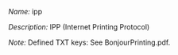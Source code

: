 _Name:_ ipp

_Description:_ IPP (Internet Printing Protocol)

_Note:_ Defined TXT keys: See BonjourPrinting.pdf.

